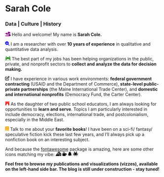 Sarah Cole
================

### Data \| Culture \| History

<img
src="README_files/figure-gfm/fa-icon-663501d563913d68ed178edd8cdebfc7.svg"
style="width:1.25em;height:1em" /> Hello and welcome! My name is **Sarah
Cole.**

<img
src="README_files/figure-gfm/fa-icon-2503fe7a075333f32a1def59792179c0.svg"
style="width:1em;height:1em" /> I am a researcher with over **10 years
of experience** in qualitative and quantitative data analysis.

<img
src="README_files/figure-gfm/fa-icon-d436c5e53b6dbb58805cf5367b42e824.svg"
style="width:1.25em;height:1em" /> The best part of my jobs has been
helping organizations in the public, private, and nonprofit sectors to
**collect and analyze the data for decision making.**

<img
src="README_files/figure-gfm/fa-icon-4f63acd21b7d3c60d5e02848fb5faf9f.svg"
style="width:1em;height:1em" /> I have experience in various work
environments: **federal government contracting** (USAID and the
Department of Commerce), **state-level public-private partnerships**
(the Maine International Trade Center), and **domestic and international
nonprofits** (Democracy Fund, the Carter Center).

<img
src="README_files/figure-gfm/fa-icon-55b568afc39f10a6c4f2195f24f09506.svg"
style="width:1em;height:1em" /> As the daughter of two public school
educators, I am always looking for opportunities to **learn and serve**.
Topics I am particularly interested in include democracy, elections,
international trade, and postcolonialism, especially in the Middle East.

<img
src="README_files/figure-gfm/fa-icon-84d65d35db957dce05bef62e6214d7c5.svg"
style="width:0.88em;height:1em" /> Talk to me about your **favorite
books**! I have been on a sci-fi/ fantasy/ speculative fiction kick
these last few years, and I’ll always pick up a nonfiction book on an
interesting subject.

And because the
[fontawesome](https://rstudio.github.io/fontawesome/articles/icon-reference.html)
package is amazing, here are some other icons matching my vibe: <img
src="README_files/figure-gfm/fa-icon-44a9ef40474b295344632f0883defd7c.svg"
style="width:1.25em;height:1em" /> <img
src="README_files/figure-gfm/fa-icon-59d665335b2a7ec9e95adfa2b5f0a286.svg"
style="width:1em;height:1em" /> <img
src="README_files/figure-gfm/fa-icon-d40676e7351181956e104a941ce2bb8d.svg"
style="width:0.88em;height:1em" /> <img
src="README_files/figure-gfm/fa-icon-298469a7cecd82cdaea4397cf2e5a035.svg"
style="width:1.25em;height:1em" />

**Feel free to browse my publications and visualizations (vizzes),
available on the left-hand side bar. The blog is still under
construction - stay tuned!**
